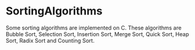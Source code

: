 # SortingAlgorithms
Some sorting algorithms are implemented on C. 
These algorithms are Bubble Sort, Selection Sort, Insertion Sort, Merge Sort, Quick Sort, Heap Sort, Radix Sort and Counting Sort.
